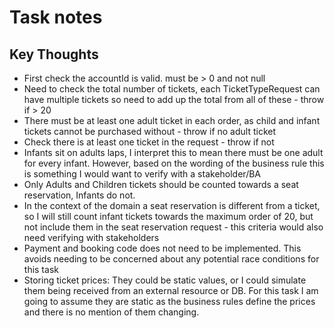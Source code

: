 # Task notes

## Key Thoughts

- First check the accountId is valid. must be > 0 and not null
- Need to check the total number of tickets, each TicketTypeRequest can have multiple tickets so need to add up the total from all of these - throw if > 20
- There must be at least one adult ticket in each order, as child and infant tickets cannot be purchased without - throw if no adult ticket
- Check there is at least one ticket in the request - throw if not
- Infants sit on adults laps, I interpret this to mean there must be one adult for every infant. However, based on the wording of the business rule this is something I would want to verify with a stakeholder/BA
- Only Adults and Children tickets should be counted towards a seat reservation, Infants do not.
- In the context of the domain a seat reservation is different from a ticket, so I will still count infant tickets towards the maximum order of 20, but not include them in the seat reservation request - this criteria would also need verifying with stakeholders
- Payment and booking code does not need to be implemented. This avoids needing to be concerned about any potential race conditions for this task
- Storing ticket prices: They could be static values, or I could simulate them being received from an external resource or DB. For this task I am going to assume they are static as the business rules define the prices and there is no mention of them changing.